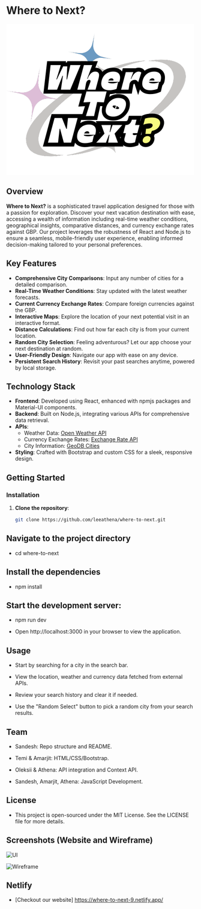 # Where to Next?

![Where to Next?](./public/icons/where-to-next-logo.png)

## Overview

**Where to Next?** is a sophisticated travel application designed for those with a passion for exploration. Discover your next vacation destination with ease, accessing a wealth of information including real-time weather conditions, geographical insights, comparative distances, and currency exchange rates against GBP. Our project leverages the robustness of React and Node.js to ensure a seamless, mobile-friendly user experience, enabling informed decision-making tailored to your personal preferences.

## Key Features

- **Comprehensive City Comparisons**: Input any number of cities for a detailed comparison.
- **Real-Time Weather Conditions**: Stay updated with the latest weather forecasts.
- **Current Currency Exchange Rates**: Compare foreign currencies against the GBP.
- **Interactive Maps**: Explore the location of your next potential visit in an interactive format.
- **Distance Calculations**: Find out how far each city is from your current location.
- **Random City Selection**: Feeling adventurous? Let our app choose your next destination at random.
- **User-Friendly Design**: Navigate our app with ease on any device.
- **Persistent Search History**: Revisit your past searches anytime, powered by local storage.

## Technology Stack

- **Frontend**: Developed using React, enhanced with npmjs packages and Material-UI components.
- **Backend**: Built on Node.js, integrating various APIs for comprehensive data retrieval.
- **APIs**:
  - Weather Data: [Open Weather API](https://openweathermap.org/api)
  - Currency Exchange Rates: [Exchange Rate API](https://www.exchangerate-api.com/)
  - City Information: [GeoDB Cities](https://rapidapi.com/wirefreethought/api/geodb-cities)
- **Styling**: Crafted with Bootstrap and custom CSS for a sleek, responsive design.

## Getting Started

### Installation

1. **Clone the repository**:
   ```bash
   git clone https://github.com/leeathena/where-to-next.git


## Navigate to the project directory

- cd where-to-next

## Install the dependencies

- npm install

## Start the development server:

- npm run dev

- Open http://localhost:3000 in your browser to view the application.

## Usage

- Start by searching for a city in the search bar.

- View the location, weather and currency data fetched from external APIs.

- Review your search history and clear it if needed.

- Use the "Random Select" button to pick a random city from your search results.

## Team

- Sandesh: Repo structure and README.

- Temi & Amarjit: HTML/CSS/Bootstrap.

- Oleksii & Athena: API integration and Context API.

- Sandesh, Amarjit, Athena: JavaScript Development.

## License

- This project is open-sourced under the MIT License. See the LICENSE file for more details.

## Screenshots (Website and Wireframe)

![UI](public/icons/image.png)

![Wireframe](public/icons/image-1.png)

## Netlify

- [Checkout our website] https://where-to-next-9.netlify.app/
